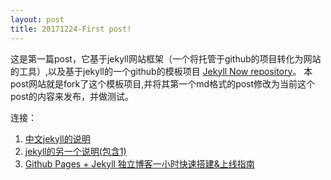 ```yaml
---
layout: post
title: 20171224-First post!
---
```


这是第一篇post，它基于jekyll网站框架（一个将托管于github的项目转化为网站的工具）,以及基于jekyll的一个github的模板项目 [Jekyll Now repository](https://github.com/barryclark/jekyll-now)。
本post网站就是fork了这个模板项目,并将其第一个md格式的post修改为当前这个post的内容来发布，并做测试。

连接：
1. [中文jekyll的说明](http://www.ruanyifeng.com/blog/2012/08/blogging_with_jekyll.html)
2. [jekyll的另一个说明(包含1)](http://dontry.github.io/about/)
3. [Github Pages + Jekyll 独立博客一小时快速搭建&上线指南](https://link.zhihu.com/?target=http%3A//playingfingers.com/2016/03/26/build-a-blog/)
    